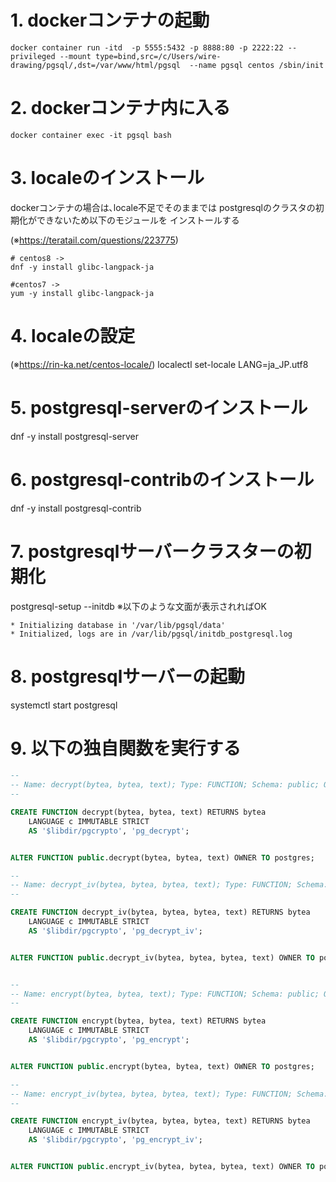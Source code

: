 # 1. dockerコンテナの起動

```
docker container run -itd  -p 5555:5432 -p 8888:80 -p 2222:22 --privileged --mount type=bind,src=/c/Users/wire-drawing/pgsql/,dst=/var/www/html/pgsql  --name pgsql centos /sbin/init

```


# 2. dockerコンテナ内に入る

```
docker container exec -it pgsql bash

```

# 3. localeのインストール
dockerコンテナの場合は､locale不足でそのままでは
postgresqlのクラスタの初期化ができないため以下のモジュールを
インストールする

(※https://teratail.com/questions/223775)

```
# centos8 ->
dnf -y install glibc-langpack-ja

#centos7 ->
yum -y install glibc-langpack-ja

```


# 4. localeの設定
(※https://rin-ka.net/centos-locale/)
localectl set-locale LANG=ja_JP.utf8

# 5. postgresql-serverのインストール
dnf -y install postgresql-server

# 6. postgresql-contribのインストール
dnf -y install postgresql-contrib

# 7. postgresqlサーバークラスターの初期化
postgresql-setup --initdb
※以下のような文面が表示されればOK

```
* Initializing database in '/var/lib/pgsql/data'
* Initialized, logs are in /var/lib/pgsql/initdb_postgresql.log
```


# 8. postgresqlサーバーの起動
systemctl start postgresql


# 9. 以下の独自関数を実行する

```sql
--
-- Name: decrypt(bytea, bytea, text); Type: FUNCTION; Schema: public; Owner: postgres
--

CREATE FUNCTION decrypt(bytea, bytea, text) RETURNS bytea
    LANGUAGE c IMMUTABLE STRICT
    AS '$libdir/pgcrypto', 'pg_decrypt';


ALTER FUNCTION public.decrypt(bytea, bytea, text) OWNER TO postgres;

--
-- Name: decrypt_iv(bytea, bytea, bytea, text); Type: FUNCTION; Schema: public; Owner: postgres
--

CREATE FUNCTION decrypt_iv(bytea, bytea, bytea, text) RETURNS bytea
    LANGUAGE c IMMUTABLE STRICT
    AS '$libdir/pgcrypto', 'pg_decrypt_iv';


ALTER FUNCTION public.decrypt_iv(bytea, bytea, bytea, text) OWNER TO postgres;


--
-- Name: encrypt(bytea, bytea, text); Type: FUNCTION; Schema: public; Owner: postgres
--

CREATE FUNCTION encrypt(bytea, bytea, text) RETURNS bytea
    LANGUAGE c IMMUTABLE STRICT
    AS '$libdir/pgcrypto', 'pg_encrypt';


ALTER FUNCTION public.encrypt(bytea, bytea, text) OWNER TO postgres;

--
-- Name: encrypt_iv(bytea, bytea, bytea, text); Type: FUNCTION; Schema: public; Owner: postgres
--

CREATE FUNCTION encrypt_iv(bytea, bytea, bytea, text) RETURNS bytea
    LANGUAGE c IMMUTABLE STRICT
    AS '$libdir/pgcrypto', 'pg_encrypt_iv';


ALTER FUNCTION public.encrypt_iv(bytea, bytea, bytea, text) OWNER TO postgres;

```
